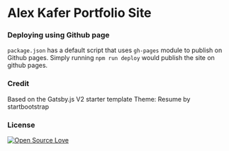 # Alex Kafer Portfolio Site

### Deploying using Github page

`package.json` has a default script that uses `gh-pages` module to publish on Github pages. Simply running `npm run deploy` would publish the site on github pages.

### Credit
Based on the Gatsby.js V2 starter template 
Theme: Resume by startbootstrap

### License
[![Open Source Love](https://badges.frapsoft.com/os/mit/mit.svg?v=102)](LICENSE)
